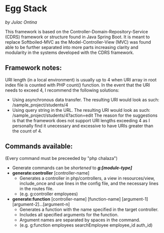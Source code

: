 
# Egg Stack
*by Julac Ontina*

This framework is based on the Controller-Domain-Repository-Service (CDRS) framework or structure found in Java Spring Boot.
It is meant to replace Softboiled-MVC as the Model-Controller-View (MVC) was found able to be further separated into more parts increasing clarity and modularity in the systems developed with the CDRS framework.

## Framework notes:
URI length (in a local environment) is usually up to 4 when URI array in root index file is counted with PHP count() function. In the event that the URI needs to exceed 4, I recommend the following solutions:
* Using asynchronous data transfer. The resulting URI would look as such: /sample_project/students/4
* Using query string in the URL. The resulting URI would look as such: /sample_project/students/4?action=edit
The reason for the suggestions is that the framework does not support URI lengths exceeding 4 as I personally find it unecessary and excessive to have URIs greater than the count of 4.

## Commands available:
(Every command must be preceeded by "php chalaza")
* Generate commands can be *shortened* to ***g:[module-type]***
* **generate:controller** [controller-name]
	* Generates a controller in php/controllers, a view in resources/view, include_once and use lines in the config file, and the necessary lines in the routes file.
	* (e.g. g:controller employees)
* **generate:function** [controller-name] [function-name] [argument-1] [argument-2]...[argument-n]
	* Generates a function with the name specified in the target controller.
	* Includes all specified arguments for the function.
	* Argument names are separated by spaces in the command.
	* (e.g. g:function employees searchEmployee employee_id auth_id)